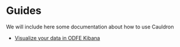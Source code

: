 # Guides

We will include here some documentation about how to use Cauldron

- [Visualize your data in ODFE Kibana](kibana_dashboards.md)
